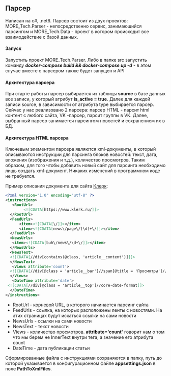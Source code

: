 

## Парсер

Написан на c#, .net6. Парсер состоит из двух проектов: MORE_Tech.Parser  - непосредственно сервис, занимающийся парсингом и MORE_Tech.Data - проект в котором происходит все взаимодействие с базой данных. 

#### Запуск

Запустить проект MORE_Tech.Parser. Либо в папке src запустить команду ***docker-compose build && docker-compose up -d*** - в этом случае вместе с парсером также будет запущен и API



#### Архитектура парсера

При старте работы парсер выбирается из таблицы **source** в базе данных все записи, у который атрибут **is_active = true**. Далее для каждой записи source, в зависимости от атрибута type выбирается парсер. Сейчас у нас реализовано 2 парсера: парсер HTML  - парсит html контент с любого сайта, VK -парсер, парсит группы в  VK. Далее, выбранный парсер занимается парсингом новостей и сохранением их в БД.

#### Архитектура HTML парсера

Ключевым элементом парсера являются xml-документы, в который описываются инструкции для парсинга блоков новостей: текст, дата, вложения (изображения  и т.д.), количество просмотров. Таким образом, для того чтобы добавить новый сайт для парсинга необходимо лишь создать xml-документ. Никаких изменений в программном коде не требуется.

Пример описания документа для сайта [Клерк](https://www.klerk.ru/buh/):

```xml
<?xml version="1.0" encoding="utf-8" ?>
<instructions>
   <RootUrl>
  		<![CDATA[https://www.klerk.ru/]]>
  </RootUrl>
  <FeedUrls>
	  <item><![CDATA[\/]]></item>
	  <item><![CDATA[news\/page\/[\d]+\/]]></item>
  </FeedUrls>
  <NewsUrls>
   <item><![CDATA[buh\/news\/\d+\/]]></item>
  </NewsUrls>
  <NewsText>
  <![CDATA[//div[contains(@class, 'article__content')]]]>
  </NewsText>
   <Views attribute='count'>
  <![CDATA[//div[@class = 'article__bar']//span[@title = 'Просмотры']//core-count-format]]>
  </Views>
   <DateTime attribute='date'>
 <![CDATA[//div[@class = 'article__top']//core-date-format]]>
  </DateTime>
</instructions>
```



- RootUrl - корневой URL, в которого начинается парсинг сайта
- FeedUrls - ссылка, на которых расположены ленты с новостями. На этих страницах будут искаться ссылки на сами новости
- NewsUrls - ссылки на сами новости
- NewsText - текст новости
- Views - количество просмотров. **attribute='count'** говорит нам о том что мы берем не InnerText внутри тега, а значение его атрибута count
- DateTime - дата публикации статьи



Сформированные файла с инструкциями сохраняются в папку, путь до которой указывается в конфигурационном файле **appsettings.json** в поле **PathToXmlFiles**.







